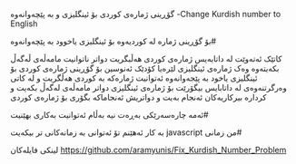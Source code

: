گۆڕینی ژمارەی کوردی بۆ ئینگلیزی و بە پێچەوانەوە -Change Kurdish number to English



بۆ گۆڕینی ژمارە لە کوردیەوە بۆ ئینگلیزی یاخوود بە پێچەوانەوە#

کاتێک ئەتەوێت لە داتابەیس ژمارەی کوردی هەڵبگریت دواتر ناتوانیت مامەڵەی ڵەگەڵ بکەیتەوە وەک ژمارەی ئینگلیزی لێرەیا کۆدێک ئەنوسین بۆ گۆڕینی ژمارەی کوردی بۆ ئینگلیزی یاخود بە پێجەوانەوە ئەتوانیت ژمارەکە بە کوردی هەڵگریت و لە کاتی وەرگرتنەوەی لە داتابایس بیگۆرێت بۆ ژمارەی ئینگلیزی دواتر مامەڵەی لەگەڵ بکەیت و کردارە بیرکاریەکان ئەنجام بەیت و دواتریش ئەنجاماکە بگۆری بۆ ژمارەی کوردی

ئەمە چارەسەرێکی بەڕەت نیە بەڵام ئەتوانیت بەکاری بهێنیت#

بە کار ئەهێنم تۆ ئەتوانی بە زمانەکانی تر بیکەیت javascript من زمانی# 



لینکی فایلەکان
https://github.com/aramyunis/Fix_Kurdish_Number_Problem
